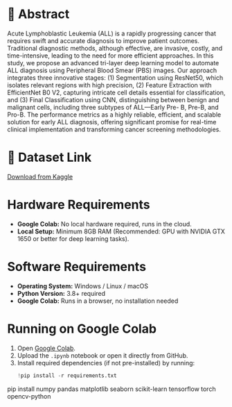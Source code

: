 # 📌 Abstract
Acute Lymphoblastic Leukemia (ALL) is a rapidly progressing cancer that requires swift and accurate diagnosis to improve patient 
outcomes. Traditional diagnostic methods, although effective, are invasive, costly, and time-intensive, leading to the need for more 
efficient approaches. In this study, we propose an advanced tri-layer deep learning model to automate ALL diagnosis using Peripheral 
Blood Smear (PBS) images. Our approach integrates three innovative stages: (1) Segmentation using ResNet50, which isolates relevant 
regions with high precision, (2) Feature Extraction with EfficientNet B0 V2, capturing intricate cell details essential for classification, 
and (3) Final Classification using CNN, distinguishing between benign and malignant cells, including three subtypes of ALL—Early 
Pre- B, Pre-B, and Pro-B. The performance metrics as a highly reliable, efficient, and scalable solution for early ALL diagnosis, 
offering significant promise for real-time clinical implementation and transforming cancer screening methodologies.

# 🔗 Dataset Link  
[Download from Kaggle](https://www.kaggle.com/datasets/mehradaria/leukemia)  

# Hardware Requirements
- **Google Colab:** No local hardware required, runs in the cloud.
- **Local Setup:** Minimum 8GB RAM (Recommended: GPU with NVIDIA GTX 1650 or better for deep learning tasks).

# Software Requirements
- **Operating System:** Windows / Linux / macOS
- **Python Version:** 3.8+ required
- **Google Colab:** Runs in a browser, no installation needed

# Running on Google Colab
1. Open [Google Colab](https://colab.research.google.com/).
2. Upload the `.ipynb` notebook or open it directly from GitHub.
3. Install required dependencies (if not pre-installed) by running:
   ```python
   !pip install -r requirements.txt

pip install numpy pandas matplotlib seaborn scikit-learn tensorflow torch opencv-python

